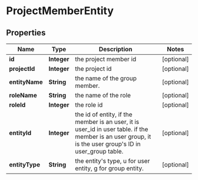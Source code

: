 # ProjectMemberEntity

## Properties
Name | Type | Description | Notes
------------ | ------------- | ------------- | -------------
**id** | **Integer** | the project member id |  [optional]
**projectId** | **Integer** | the project id |  [optional]
**entityName** | **String** | the name of the group member. |  [optional]
**roleName** | **String** | the name of the role |  [optional]
**roleId** | **Integer** | the role id |  [optional]
**entityId** | **Integer** | the id of entity, if the member is an user, it is user_id in user table. if the member is an user group, it is the user group&#x27;s ID in user_group table. |  [optional]
**entityType** | **String** | the entity&#x27;s type, u for user entity, g for group entity. |  [optional]
